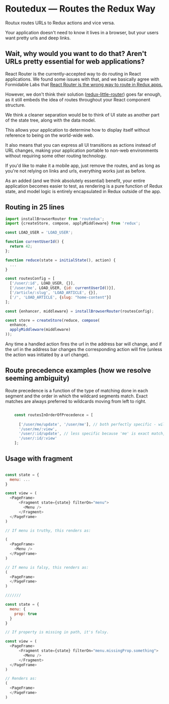# Routedux — Routes the Redux Way

Routux routes URLs to Redux actions and vice versa. 

Your application doesn't need to know it lives in a browser, but your users want pretty urls and deep links.

## Wait, why would you want to do that?  Aren't URLs pretty essential for web applications?

React Router is the currently-accepted way to do routing in React applications.  We found some issues with that, and 
we basically agree with Formidable Labs that [React Router is the wrong way to route in Redux apps.](http://formidable.com/blog/2016/07/11/let-the-url-do-the-talking-part-1-the-pain-of-react-router-in-redux/)

However, we don't think their solution ([redux-little-router](https://github.com/FormidableLabs/redux-little-router)) 
goes far enough, as it still embeds the idea of routes throughout your React component structure.

We think a cleaner separation would be to think of UI state as another part of the state tree, along with the data model.

This allows your application to determine how to display itself without reference to being on the world-wide web.

It also means that you can express all UI transitions as actions instead of URL changes, making your application portable
to non-web environments without requiring some other routing technology.  

If you'd like to make it a mobile app, just remove the routes, and as long as you're not relying on links and urls, everything
works just as before.

As an added (and we think absolutely essential) benefit, your entire application becomes easier to test, as rendering
is a pure function of Redux state, and model logic is entirely encapsulated in Redux outside of the app.

## Routing in 25 lines

```javascript
import installBrowserRouter from 'routedux';
import {createStore, compose, applyMiddleware} from 'redux';

const LOAD_USER = 'LOAD_USER';

function currentUserId() {
  return 42;
};

function reduce(state = initialState(), action) {
  ...
}

const routesConfig = [
  ['/user/:id', LOAD_USER, {}],
  ['/user/me', LOAD_USER, {id: currentUserId()}],
  ['/article/:slug', 'LOAD_ARTICLE', {}],
  ['/', 'LOAD_ARTICLE', {slug: "home-content"}]
];

const {enhancer, middleware} = installBrowserRouter(routesConfig);

const store = createStore(reduce, compose(
  enhance,
  applyMiddleware(middleware)
));

```

Any time a handled action fires the url in the address bar will change, and if the url in the address bar changes
the corresponding action will fire (unless the action was initiated by a url change).


## Route precedence examples (how we resolve seeming ambiguity)

Route precedence is a function of the type of matching done in each segment and the order in which the wildcard segments
match.  Exact matches are always preferred to wildcards moving from left to right.  

```javascript

    const routesInOrderOfPrecedence = [
      
      ['/user/me/update', '/user/me'], // both perfectly specific - will match above any wildcard route
      '/user/me/:view',
      '/user/:id/update', // less specific because 'me' is exact match, while :id is a wildcard
      '/user/:id/:view'
    ];

```

## Usage with fragment

```javascript

const state = {
  menu: ...
}

const view = (
  <PageFrame>
      <Fragment state={state} filterOn="menu">
        <Menu />
      </Fragment>
  </PageFrame>
)

// If menu is truthy, this renders as:

(
  <PageFrame>
    <Menu />
  </PageFrame>
)

// If menu is falsy, this renders as:
(
  <PageFrame>
  </PageFrame>
)

///////

const state = {
  menu: {
    prop: true
  }
}

// If property is missing in path, it's falsy.

const view = (
  <PageFrame>
      <Fragment state={state} filterOn="menu.missingProp.something">
        <Menu />
      </Fragment>
  </PageFrame>
)

// Renders as: 
(
  <PageFrame>
  </PageFrame>
)

```






